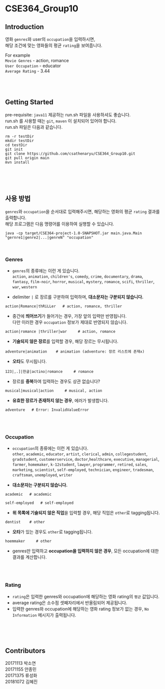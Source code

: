 # CSE364_Group10
## Introduction
영화 `genres`와 user의 `occupation`을 입력하시면,  
해당 조건에 맞는 영화들의 평균 `rating`을 보여줍니다.  

For example  
`Movie Genres` - action, romance  
`User Occupation` - educator  
`Average Rating` - 3.44  
<br>
<br>
<br>

## Getting Started
pre-requisite: `java11`
제공하는 run.sh 파일을 사용하셔도 좋습니다.  
run.sh 를 사용할 때는 `git`, `maven` 이 설치되어 있어야 합니다.  
run.sh 파일은 다음과 같습니다.  
```
rm -r testDir
mkdir testDir
cd testDir
git init
git clone https://github.com/csathenaryu/CSE364_Group10.git
git pull origin main
mvn install
```  
<br>
<br>
<br>

## 사용 방법
`genres`와 `occupation`을 순서대로 입력해주시면, 해당하는 영화의 평균 `rating` 결과를 출력합니다.  
해당 프로그램은 다음 명령어를 이용하여 실행할 수 있습니다.  
```
java -cp target/CSE364-project-1.0-SNAPSHOT.jar main.java.Main "gernre1|genre2|...|genreN" "occupation"
```  
<br>

### Genres  
- `genres`의 종류에는 이런 게 있습니다.  
`action`, `animation`, `children's`, `comedy`, `crime`,  `documentary`, `drama`, `fantasy`, `film-noir`, `horror`,  `musical`, `mystery`, `romance`, `scifi`, `thriller`, `war`, `western`  

- delimiter `|` 로 장르를 구분하여 입력하며, **대소문자는 구분되지 않습니다.**  
```
action|Romance|thRiLLer   # action, romance, thriller
```

- 중간에 **띄어쓰기**가 들어가는 경우, 가장 앞의 입력만 반영됩니다.  
다만 이러한 경우 `occupation` 정보가 제대로 반영되지 않습니다.  
```
action|romance |thriller|war     # action, romance
```

- **기술되지 않은 장르**를 입력할 경우, 해당 장르는 무시됩니다.  
```
adventure|animation    # animation (adventure: 장르 리스트에 존재x)
```

- **오타**도 무시됩니다.
```
123|,.]|한글|actino|romance     # romance
```

- 장르를 **중복**하여 입력하는 경우도 상관 없습니다?  
```
musical|musical|action     # musical, action
```

- **유효한 장르가 존재하지 않는 경우**, 에러가 발생합니다.
```
adventure   # Error: InvalidValueError
```
<br>
<br>

### Occupation  
- `occupation`의 종류에는 이런 게 있습니다.  
`other`, `academic`, `educator`, `artist`, `clerical`, `admin`, `collegestudent`, `gradstudent`, `customerservice`, `doctor`,`healthcare`, `executive`, `managerial`, `farmer`, `homemaker`, `k-12student`, `lawyer`, `programmer`, `retired`, `sales`, `marketing`, `scientist`, `self-employed`, `technician`, `engineer`, `tradesman`, `craftsman`, `unemployed`, `writer`  

- **대소문자는 구분되지 않습니다.**  
```
academic   # academic
```
```
self-employed   # self-employed
```

- **위 목록에 기술되지 않은 직업**을 입력할 경우, 해당 직업은 `other`로 tagging됩니다.    
```
dentist    # other
```

- **오타**가 있는 경우도 `other`로 tagging됩니다.  
```
hoemmaker     # other
```

- genres만 입력하고 **occupation을 입력하지 않은 경우**, 모든 occupation에 대한 결과를 계산합니다.  
<br>
<br>

### Rating
- `rating`은 입력한 genres와 occupation에 해당하는 영화 rating의 `평균` 값입니다.  
- average rating은 소수점 셋째자리에서 반올림되어 제공됩니다.    
- 입력한 genres와 occupation에 해당하는 영화 rating 정보가 없는 경우, `No Information` 메시지가 출력됩니다.  
<br>
<br>
<br>

## Contributors
20171113 박소연  
20171155 안종민  
20171375 류성화  
20181072 김혜진
<br>
<br>
<br>
